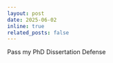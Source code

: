 ```yaml
---
layout: post
date: 2025-06-02
inline: true
related_posts: false
---
```


Pass my PhD Dissertation Defense
